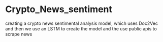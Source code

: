 # Crypto_News_sentiment
creating a crypto news sentimental analysis model, which uses Doc2Vec and then we use an LSTM to create the model and the use public apis to scrape news
